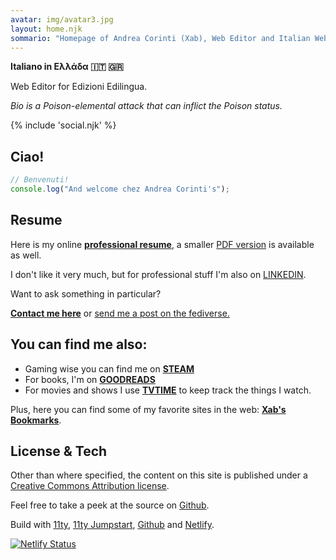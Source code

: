 ```yaml
---
avatar: img/avatar3.jpg
layout: home.njk
sommario: "Homepage of Andrea Corinti (Xab), Web Editor and Italian Web World citizen."
---
```


**Italiano in Ελλάδα 🇮🇹 🇬🇷**

Web Editor for Edizioni Edilingua.

_Bio is a Poison-elemental attack that can inflict the Poison status._</p>

{% include 'social.njk' %}

## Ciao!

```js
// Benvenuti!
console.log("And welcome chez Andrea Corinti's");
```

## Resume 

Here is my online [**professional resume**](/resume), a smaller [PDF version](/img/Andrea-Corinti-Resume.pdf) is available as well.

I don't like it very much, but for professional stuff I'm also on [LINKEDIN](https://www.linkedin.com/in/andrea-corinti/).

Want to ask something in particular? 

[**Contact me here**](/contact/) or <a href="https://mastodon.social/@Xabacadabra" target="blank" rel="me">send me a post on the fediverse.</a> 

## You can find me also:

* Gaming wise you can find me on <a href="https://steamcommunity.com/id/xabaras89/" target="blank" rel="me">**STEAM**</a> 
* For books, I'm on <a href="https://www.goodreads.com/user/show/18004930-andrea-corinti" target="blank" rel="me">**GOODREADS**</a>
* For movies and shows I use <a href="https://www.tvtime.com/it/user/2987728/profile" rel="me" target="blank">**TVTIME**</a> to keep track the things I watch.

Plus, here you can find some of my favorite sites in the web: [**Xab's Bookmarks**](/bookmarks/).

## License & Tech

Other than where specified, the content on this site is published under a <a href="https://creativecommons.org/licenses/by/4.0/" target="blank">Creative Commons Attribution license</a>.

Feel free to take a peek at the source on <a href="https://github.com/andreacorinti/andreacorinti.com" target="blank">Github</a>.

Build with <a href="https://www.11ty.io/" target="blank">11ty</a>, <a href="https://github.com/5t3ph/11ty-netlify-jumpstart" target="blank">11ty Jumpstart</a>, <a href="https://github.com/" target="blank">Github</a> and <a href="https://www.netlify.com/" target="blank">Netlify</a>.</p>

[![Netlify Status](https://api.netlify.com/api/v1/badges/2ce83520-1a8d-4e99-b17c-84de26b48a13/deploy-status)](https://app.netlify.com/sites/andreacorinti/deploys)
